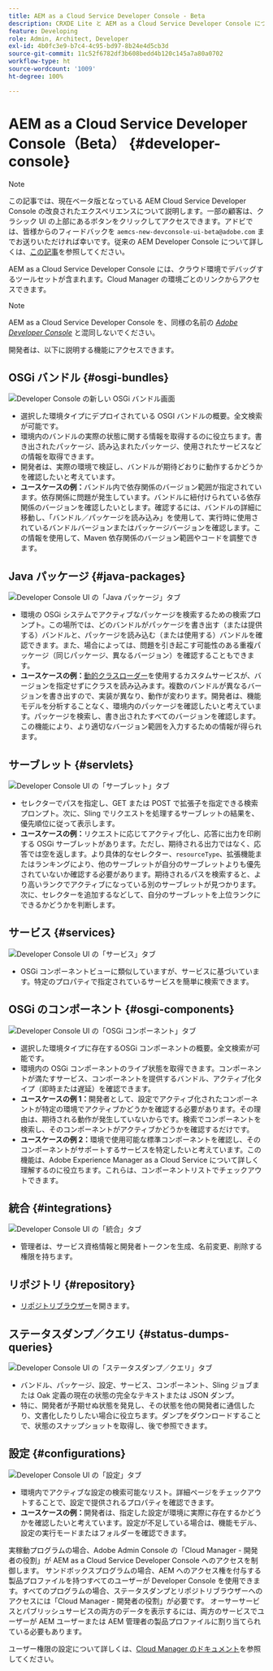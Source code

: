 ```yaml
---
title: AEM as a Cloud Service Developer Console - Beta
description: CRXDE Lite と AEM as a Cloud Service Developer Console について説明します。
feature: Developing
role: Admin, Architect, Developer
exl-id: 4b0fc3e9-b7c4-4c95-bd97-8b24e4d5cb3d
source-git-commit: 11c52f6782df3b608bedd4b120c145a7a80a0702
workflow-type: ht
source-wordcount: '1009'
ht-degree: 100%

---
```


# AEM as a Cloud Service Developer Console（Beta） {#developer-console}

>[!NOTE]
>
>この記事では、現在ベータ版となっている AEM Cloud Service Developer Console の改良されたエクスペリエンスについて説明します。一部の顧客は、クラシック UI の上部にあるボタンをクリックしてアクセスできます。アドビでは、皆様からのフィードバックを `aemcs-new-devconsole-ui-beta@adobe.com` までお送りいただければ幸いです。従来の AEM Developer Console について詳しくは、[この記事](/help/implementing/developing/introduction/development-guidelines.md#crxde-lite-and-developer-console)を参照してください。

AEM as a Cloud Service Developer Console には、クラウド環境でデバッグするツールセットが含まれます。Cloud Manager の環境ごとのリンクからアクセスできます。

>[!NOTE]
>AEM as a Cloud Service Developer Console を、同様の名前の [*Adobe Developer Console*](https://developer.adobe.com/developer-console/) と混同しないでください。
>


<!--
There are multiple ways of accessing it:

1. Launch from Cloud Manager  

1. Type a url that can be determined by adjusting the Author or Publish service urls as follows:
   ```  
   https://dev-console/-<namespace>.<cluster>.dev.adobeaemcloud.com
   ```  

1. As a shortcut, the following Cloud Manager CLI command can be used to launch the AEM as a Cloud Service Developer Console based on an environment parameter described below:    
   ```
   aio cloudmanager:open-developer-console <ENVIRONMENTID> --programId <PROGRAMID>
   ```
-->

開発者は、以下に説明する機能にアクセスできます。

## OSGi バンドル {#osgi-bundles}

![Developer Console の新しい OSGi バンドル画面](/help/implementing/developing/introduction/assets/osgi-bundles.png)

* 選択した環境タイプにデプロイされている OSGI バンドルの概要。全文検索が可能です。
* 環境内のバンドルの実際の状態に関する情報を取得するのに役立ちます。書き出されたパッケージ、読み込まれたパッケージ、使用されたサービスなどの情報を取得できます。
* 開発者は、実際の環境で検証し、バンドルが期待どおりに動作するかどうかを確認したいと考えています。
* **ユースケースの例：**&#x200B;バンドル内で依存関係のバージョン範囲が指定されています。依存関係に問題が発生しています。バンドルに紐付けられている依存関係のバージョンを確認したいとします。確認するには、バンドルの詳細に移動し、「バンドル／パッケージを読み込み」を使用して、実行時に使用されているバンドルバージョンまたはパッケージバージョンを確認します。この情報を使用して、Maven 依存関係のバージョン範囲やコードを調整できます。

## Java パッケージ {#java-packages}

![Developer Console UI の「Java パッケージ」タブ](/help/implementing/developing/introduction/assets/java-packages-dev-console-ui.png)

* 環境の OSGi システムでアクティブなパッケージを検索するための検索プロンプト。この場所では、どのバンドルがパッケージを書き出す（または提供する）バンドルと、パッケージを読み込む（または使用する）バンドルを確認できます。また、場合によっては、問題を引き起こす可能性のある重複パッケージ（同じパッケージ、異なるバージョン）を確認することもできます。
* **ユースケースの例：**[動的クラスローダー](https://sling.apache.org/apidocs/sling9/org/apache/sling/commons/classloader/DynamicClassLoaderManager.html)を使用するカスタムサービスが、バージョンを指定せずにクラスを読み込みます。複数のバンドルが異なるバージョンを書き出すので、実装が異なり、動作が変わります。開発者は、機能モデルを分析することなく、環境内のパッケージを確認したいと考えています。パッケージを検索し、書き出されたすべてのバージョンを確認します。この機能により、より適切なバージョン範囲を入力するための情報が得られます。

## サーブレット {#servlets}

![Developer Console UI の「サーブレット」タブ](/help/implementing/developing/introduction/assets/servlets-dev-console-ui.png)

* セレクターでパスを指定し、GET または POST で拡張子を指定できる検索プロンプト。次に、Sling でリクエストを処理するサーブレットの結果を、優先順位に従って表示します。
* **ユースケースの例：**&#x200B;リクエストに応じてアクティブ化し、応答に出力を印刷する OSGi サーブレットがあります。ただし、期待される出力ではなく、応答では空を返します。より具体的なセレクター、`resourceType`、拡張機能またはランキングにより、他のサーブレットが自分のサーブレットよりも優先されていないか確認する必要があります。期待されるパスを検索すると、より高いランクでアクティブになっている別のサーブレットが見つかります。次に、セレクターを追加するなどして、自分のサーブレットを上位ランクにできるかどうかを判断します。

## サービス {#services}

![Developer Console UI の「サービス」タブ](/help/implementing/developing/introduction/assets/services-dev-console.png)

* OSGi コンポーネントビューに類似していますが、サービスに基づいています。特定のプロパティで指定されているサービスを簡単に検索できます。

## OSGi のコンポーネント {#osgi-components}

![Developer Console UI の「OSGi コンポーネント」タブ](/help/implementing/developing/introduction/assets/osgi-components-dev-console.png)

* 選択した環境タイプに存在するOSGi コンポーネントの概要。全文検索が可能です。
* 環境内の OSGi コンポーネントのライブ状態を取得できます。コンポーネントが満たすサービス、コンポーネントを提供するバンドル、アクティブ化タイプ（即時または遅延）を確認できます。
* **ユースケースの例 1：**&#x200B;開発者として、設定でアクティブ化されたコンポーネントが特定の環境でアクティブかどうかを確認する必要があります。その理由は、期待される動作が発生していないからです。検索でコンポーネントを検索し、そのコンポーネントがアクティブかどうかを確認するだけです。
* **ユースケースの例 2：**&#x200B;環境で使用可能な標準コンポーネントを確認し、そのコンポーネントがサポートするサービスを特定したいと考えています。この機能は、Adobe Experience Manager as a Cloud Service について詳しく理解するのに役立ちます。これらは、コンポーネントリストでチェックアウトできます。

## 統合 {#integrations}

![Developer Console UI の「統合」タブ](/help/implementing/developing/introduction/assets/integrations-dev-console-ui.png)

* 管理者は、サービス資格情報と開発者トークンを生成、名前変更、削除する権限を持ちます。

## リポジトリ {#repository}

* [リポジトリブラウザー](/help/implementing/developing/tools/repository-browser.md)を開きます。

## ステータスダンプ／クエリ {#status-dumps-queries}

![Developer Console UI の「ステータスダンプ／クエリ」タブ](/help/implementing/developing/introduction/assets/status-dumps-queries.png)

* バンドル、パッケージ、設定、サービス、コンポーネント、Sling ジョブまたは Oak 定義の現在の状態の完全なテキストまたは JSON ダンプ。
* 特に、開発者が予期せぬ状態を発見し、その状態を他の開発者に通信したり、文書化したりしたい場合に役立ちます。ダンプをダウンロードすることで、状態のスナップショットを取得し、後で参照できます。

## 設定 {#configurations}

![Developer Console UI の「設定」タブ ](/help/implementing/developing/introduction/assets/configurations-dev-console.png)

* 環境内でアクティブな設定の検索可能なリスト。詳細ページをチェックアウトすることで、設定で提供されるプロパティを確認できます。
* **ユースケースの例：**&#x200B;開発者は、指定した設定が環境に実際に存在するかどうかを確認したいと考えています。設定が不足している場合は、機能モデル、設定の実行モードまたはフォルダーを確認できます。

実稼動プログラムの場合、Adobe Admin Console の「Cloud Manager - 開発者の役割」が AEM as a Cloud Service Developer Console へのアクセスを制御します。 サンドボックスプログラムの場合、AEM へのアクセス権を付与する製品プロファイルを持つすべてのユーザーが Developer Console を使用できます。すべてのプログラムの場合、ステータスダンプとリポジトリブラウザーへのアクセスには「Cloud Manager - 開発者の役割」が必要です。 オーサーサービスとパブリッシュサービスの両方のデータを表示するには、両方のサービスでユーザーが AEM ユーザーまたは AEM 管理者の製品プロファイルに割り当てられている必要もあります。

ユーザー権限の設定について詳しくは、[Cloud Manager のドキュメント](https://experienceleague.adobe.com/ja/docs/experience-manager-cloud-manager/content/requirements/users-and-roles)を参照してください。

